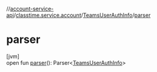 //[account-service-api](../../../index.md)/[classtime.service.account](../index.md)/[TeamsUserAuthInfo](index.md)/[parser](parser.md)

# parser

[jvm]\
open fun [parser](parser.md)(): Parser&lt;[TeamsUserAuthInfo](index.md)&gt;
